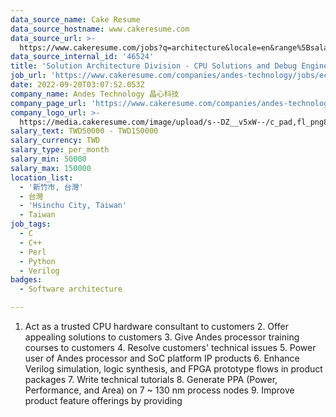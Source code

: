 ```yaml
---
data_source_name: Cake Resume
data_source_hostname: www.cakeresume.com
data_source_url: >-
  https://www.cakeresume.com/jobs?q=architecture&locale=en&range%5Bsalary_range%5D%5Bmin%5D=1000000&page=4
data_source_internal_id: '46524'
title: 'Solution Architecture Division - CPU Solutions and Debug Engineer '
job_url: 'https://www.cakeresume.com/companies/andes-technology/jobs/ecabc6'
date: 2022-09-20T03:07:52.053Z
company_name: Andes Technology 晶心科技
company_page_url: 'https://www.cakeresume.com/companies/andes-technology'
company_logo_url: >-
  https://media.cakeresume.com/image/upload/s--DZ__v5xW--/c_pad,fl_png8,h_200,w_200/v1662349969/iqb0owanivsth9kwyzib.png
salary_text: TWD50000 - TWD150000
salary_currency: TWD
salary_type: per_month
salary_min: 50000
salary_max: 150000
location_list:
  - '新竹市, 台灣'
  - 台灣
  - 'Hsinchu City, Taiwan'
  - Taiwan
job_tags:
  - C
  - C++
  - Perl
  - Python
  - Verilog
badges:
  - Software architecture

---
```


1. Act as a trusted CPU hardware consultant to customers 2. Offer appealing solutions to customers 3. Give Andes processor training courses to customers 4. Resolve customers' technical issues 5. Power user of Andes processor and SoC platform IP products 6. Enhance Verilog simulation, logic synthesis, and FPGA prototype flows in product packages 7. Write technical tutorials 8. Generate PPA (Power, Performance, and Area) on 7 ~ 130 nm process nodes 9. Improve product feature offerings by providing
